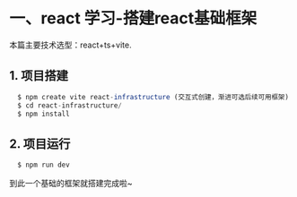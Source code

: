 # 一、react 学习-搭建react基础框架

本篇主要技术选型：react+ts+vite.

## 1. 项目搭建
~~~js
  $ npm create vite react-infrastructure (交互式创建，渐进可选后续可用框架)
  $ cd react-infrastructure/
  $ npm install
~~~

## 2. 项目运行
~~~js
  $ npm run dev
~~~

到此一个基础的框架就搭建完成啦~

